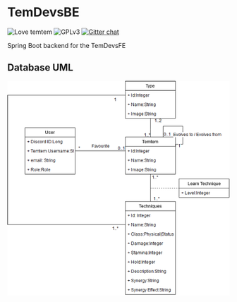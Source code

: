 # TemDevsBE

![Love temtem](https://img.shields.io/badge/temtem-%E2%9D%A4-green.svg)
![GPLv3](https://img.shields.io/badge/license-GPLv3-blue.svg)
[![Gitter chat](https://img.shields.io/badge/chat-on%20gitter-%2344ae8e.svg)](https://gitter.im/Temdevs/Lobby)

Spring Boot backend for the TemDevsFE 

## Database UML

![Database UML](TemDevsData.png)
